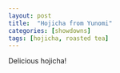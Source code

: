 ```yaml
---
layout: post
title:  "Hojicha from Yunomi"
categories: [showdowns]
tags: [hojicha, roasted tea]
---
```

Delicious hojicha!
